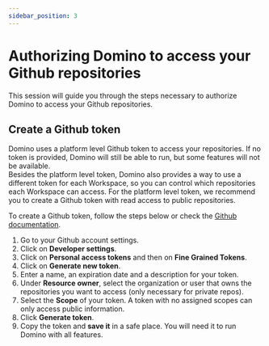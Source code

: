 ```yaml
---
sidebar_position: 3
---
```


# Authorizing Domino to access your Github repositories

This session will guide you through the steps necessary to authorize Domino to access your Github repositories.

## Create a Github token
Domino uses a platform level Github token to access your repositories. If no token is provided, Domino will still be able to run, but some features will not be available.  
Besides the platform level token, Domino also provides a way to use a different token for each Workspace, so you can control which repositories each Workspace can access.
For the platform level token, we recommend you to create a Github token with read access to public repositories.

To create a Github token, follow the steps below or check the [Github documentation](https://docs.github.com/en/github/authenticating-to-github/keeping-your-account-and-data-secure/creating-a-personal-access-token).

1. Go to your Github account settings.
2. Click on **Developer settings**.
3. Click on **Personal access tokens** and then on **Fine Grained Tokens**.
4. Click on **Generate new token**.
5. Enter a name, an expiration date and a description for your token.
6. Under **Resource owner**, select the organization or user that owns the repositories you want to access (only necessary for private repos).
7. Select the **Scope** of your token. A token with no assigned scopes can only access public information.
8. Click **Generate token**.
9. Copy the token and **save it** in a safe place. You will need it to run Domino with all features.



